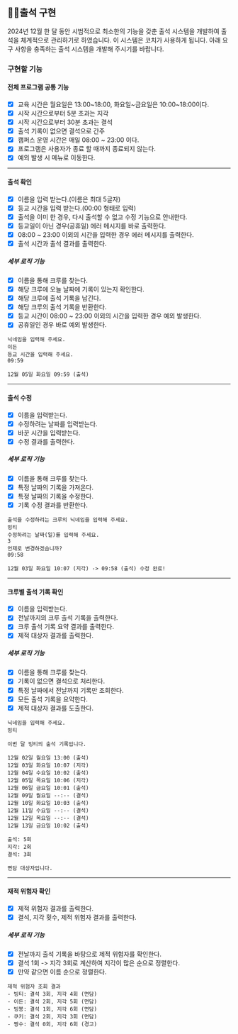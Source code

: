 ## 👨‍💻출석 구현

2024년 12월 한 달 동안 시범적으로 최소한의 기능을 갖춘 출석 시스템을 개발하여 출석을 체계적으로 관리하기로 하였습니다.
이 시스템은 코치가 사용하게 됩니다. 아래 요구 사항을 충족하는 출석 시스템을 개발해 주시기를 바랍니다.

### 구현할 기능
#### 전체 프로그램 공통 기능
- [X] 교육 시간은 월요일은 13:00~18:00, 화요일~금요일은 10:00~18:00이다.
- [X] 시작 시간으로부터 5분 초과는 지각
- [X] 시작 시간으로부터 30분 초과는 결석
- [X] 출석 기록이 없으면 결석으로 간주
- [X] 캠퍼스 운영 시간은 매일 08:00 ~ 23:00 이다.
- [X] 프로그램은 사용자가 종료 할 때까지 종료되지 않는다.
- [X] 예외 발생 시 메뉴로 이동한다.
---
#### 출석 확인
- [X] 이름을 입력 받는다.(이름은 최대 5글자)
- [X] 등교 시간을 입력 받는다.(00:00 형태로 입력)
- [X] 출석을 이미 한 경우, 다시 출석할 수 없고 수정 기능으로 안내한다.
- [X] 등교일이 아닌 경우(공휴일) 에러 메시지를 바로 출력한다.
- [x] 08:00 ~ 23:00 이외의 시간을 입력한 경우 에러 메시지를 출력한다.
- [X] 출석 시간과 출석 결과를 출력한다.

##### 세부 로직 기능
- [X] 이름을 통해 크루를 찾는다.
- [X] 해당 크루에 오늘 날짜에 기록이 있는지 확인한다.
- [x] 해당 크루에 출석 기록을 남긴다.
- [x] 해당 크루의 출석 기록을 반환한다.
- [x] 등교 시간이 08:00 ~ 23:00 이외의 시간을 입력한 경우 예외 발생한다.
- [X] 공휴일인 경우 바로 예외 발생한다.
```text
닉네임을 입력해 주세요.
이든
등교 시간을 입력해 주세요.
09:59

12월 05일 화요일 09:59 (출석)
```
---
#### 출석 수정
- [X] 이름을 입력받는다.
- [X] 수정하려는 날짜를 입력받는다.
- [X] 바꾼 시간을 입력받는다.
- [X] 수정 결과를 출력한다.
##### 세부 로직 기능
- [X] 이름을 통해 크루를 찾는다.
- [X] 특정 날짜의 기록을 가져온다.
- [X] 특정 날짜의 기록을 수정한다.
- [X] 기록 수정 결과를 반환한다.
```text
출석을 수정하려는 크루의 닉네임을 입력해 주세요.
빙티
수정하려는 날짜(일)를 입력해 주세요.
3
언제로 변경하겠습니까?
09:58

12월 03일 화요일 10:07 (지각) -> 09:58 (출석) 수정 완료!
```
---
#### 크루별 출석 기록 확인
- [X] 이름을 입력받는다.
- [X] 전날까지의 크루 출석 기록을 출력한다.
- [X] 크루 출석 기록 요약 결과를 출력한다.
- [X] 제적 대상자 결과를 출력한다.
##### 세부 로직 기능
- [X] 이름을 통해 크루를 찾는다.
- [X] 기록이 없으면 결석으로 처리한다.
- [X] 특정 날짜에서 전날까지 기록만 조회한다.
- [X] 모든 출석 기록을 요약한다.
- [X] 제적 대상자 결과를 도출한다.
```text
닉네임을 입력해 주세요.
빙티

이번 달 빙티의 출석 기록입니다.

12월 02일 월요일 13:00 (출석)
12월 03일 화요일 10:07 (지각)
12월 04일 수요일 10:02 (출석)
12월 05일 목요일 10:06 (지각)
12월 06일 금요일 10:01 (출석)
12월 09일 월요일 --:-- (결석)
12월 10일 화요일 10:03 (출석)
12월 11일 수요일 --:-- (결석)
12월 12일 목요일 --:-- (결석)
12월 13일 금요일 10:02 (출석)

출석: 5회
지각: 2회
결석: 3회

면담 대상자입니다.
```
---
#### 재적 위험자 확인
- [X] 제적 위험자 결과를 출력한다.
- [X] 결석, 지각 횟수, 제적 위험자 결과를 출력한다.
##### 세부 로직 기능
- [X] 전날까지 출석 기록을 바탕으로 제적 위험자를 확인한다.
- [X] 결석 1회 -> 지각 3회로 계산하여 지각이 많은 순으로 정렬한다.
- [X] 만약 같으면 이름 순으로 정렬한다.
```text
제적 위험자 조회 결과
- 빙티: 결석 3회, 지각 4회 (면담)
- 이든: 결석 2회, 지각 5회 (면담)
- 빙봉: 결석 1회, 지각 6회 (면담)
- 쿠키: 결석 2회, 지각 3회 (면담)
- 짱수: 결석 0회, 지각 6회 (경고)
```
